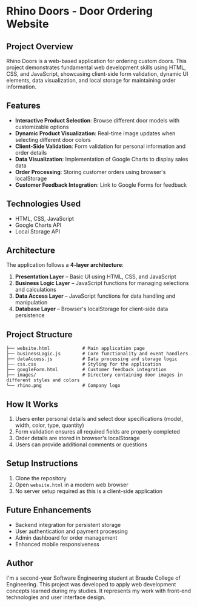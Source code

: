 # Rhino Doors - Door Ordering Website 

## Project Overview
Rhino Doors is a web-based application for ordering custom doors. This project demonstrates fundamental web development skills using HTML, CSS, and JavaScript, showcasing client-side form validation, dynamic UI elements, data visualization, and local storage for maintaining order information.

## Features
- **Interactive Product Selection**: Browse different door models with customizable options
- **Dynamic Product Visualization**: Real-time image updates when selecting different door colors
- **Client-Side Validation**: Form validation for personal information and order details
- **Data Visualization**: Implementation of Google Charts to display sales data
- **Order Processing**: Storing customer orders using browser's localStorage
- **Customer Feedback Integration**: Link to Google Forms for feedback

## Technologies Used
- HTML, CSS, JavaScript
- Google Charts API
- Local Storage API

## Architecture
The application follows a **4-layer architecture**:
1. **Presentation Layer** – Basic UI using HTML, CSS, and JavaScript
2. **Business Logic Layer** – JavaScript functions for managing selections and calculations
3. **Data Access Layer** – JavaScript functions for data handling and manipulation
4. **Database Layer** – Browser's localStorage for client-side data persistence

## Project Structure
```
├── website.html            # Main application page
├── businessLogic.js        # Core functionality and event handlers
├── dataAccess.js           # Data processing and storage logic
├── css.css                 # Styling for the application
├── googleForm.html         # Customer feedback integration
├── images/                 # Directory containing door images in different styles and colors
└── rhino.png               # Company logo
```

## How It Works
1. Users enter personal details and select door specifications (model, width, color, type, quantity)
2. Form validation ensures all required fields are properly completed
3. Order details are stored in browser's localStorage
4. Users can provide additional comments or questions

## Setup Instructions
1. Clone the repository
2. Open `website.html` in a modern web browser
3. No server setup required as this is a client-side application

## Future Enhancements
- Backend integration for persistent storage
- User authentication and payment processing
- Admin dashboard for order management
- Enhanced mobile responsiveness

## Author
I'm a second-year Software Engineering student at Braude College of Engineering. This project was developed to apply web development concepts learned during my studies. It represents my work with front-end technologies and user interface design.
